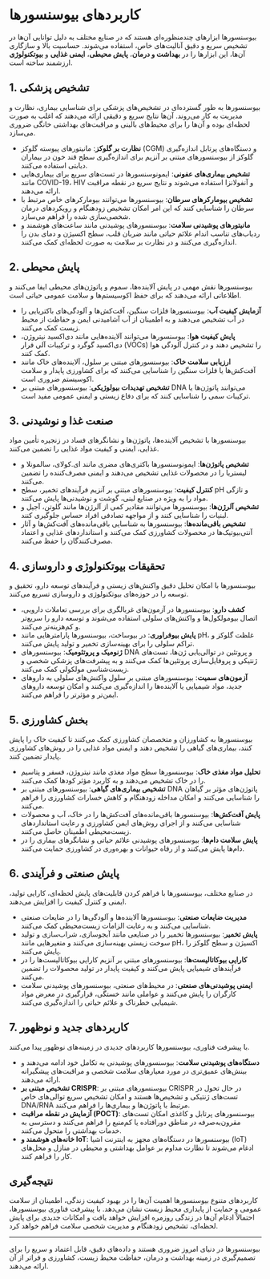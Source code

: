 # کاربردهای بیوسنسورها

بیوسنسورها ابزارهای چندمنظوره‌ای هستند که در صنایع مختلف به دلیل توانایی آن‌ها در تشخیص سریع و دقیق آنالیت‌های خاص، استفاده می‌شوند. حساسیت بالا و سازگاری آن‌ها، این ابزارها را در **بهداشت و درمان**، **پایش محیطی**، **ایمنی غذایی** و **بیوتکنولوژی** ارزشمند ساخته است.

## 1. تشخیص پزشکی

بیوسنسورها به طور گسترده‌ای در تشخیص‌های پزشکی برای شناسایی بیماری، نظارت و مدیریت به کار می‌روند. آن‌ها نتایج سریع و دقیقی ارائه می‌دهند که اغلب به صورت لحظه‌ای بوده و آن‌ها را برای محیط‌های بالینی و مراقبت‌های بهداشتی خانگی ضروری می‌سازد.

- **نظارت بر گلوکز**: مانیتورهای پیوسته گلوکز (CGM) و دستگاه‌های پرتابل اندازه‌گیری گلوکز از بیوسنسورهای مبتنی بر آنزیم برای اندازه‌گیری سطح قند خون در بیماران دیابتی استفاده می‌کنند.
- **تشخیص بیماری‌های عفونی**: ایمونوسنسورها در تست‌های سریع برای بیماری‌هایی مانند COVID-19، HIV و آنفولانزا استفاده می‌شوند و نتایج سریع در نقطه مراقبت ارائه می‌دهند.
- **تشخیص بیومارکرهای سرطان**: بیوسنسورها می‌توانند بیومارکرهای خاص مرتبط با سرطان را شناسایی کنند که این امر امکان تشخیص زودهنگام و رویکردهای درمان شخصی‌سازی شده را فراهم می‌سازد.
- **مانیتورهای پوشیدنی سلامت**: بیوسنسورهای پوشیدنی مانند ساعت‌های هوشمند و ردیاب‌های تناسب اندام علائم حیاتی مانند ضربان قلب، سطح اکسیژن و دمای بدن را اندازه‌گیری می‌کنند و در نظارت بر سلامت به صورت لحظه‌ای کمک می‌کنند.

## 2. پایش محیطی

بیوسنسورها نقش مهمی در پایش آلاینده‌ها، سموم و پاتوژن‌های محیطی ایفا می‌کنند و اطلاعاتی ارائه می‌دهند که برای حفظ اکوسیستم‌ها و سلامت عمومی حیاتی است.

- **آزمایش کیفیت آب**: بیوسنسورها فلزات سنگین، آفت‌کش‌ها و آلودگی‌های باکتریایی را در آب تشخیص می‌دهند و به اطمینان از آب آشامیدنی ایمن و حفاظت از محیط زیست کمک می‌کنند.
- **پایش کیفیت هوا**: بیوسنسورها می‌توانند آلاینده‌هایی مانند دی‌اکسید نیتروژن، دی‌اکسید گوگرد و ترکیبات آلی فرار (VOCs) را تشخیص دهند و در کنترل آلودگی هوا کمک کنند.
- **ارزیابی سلامت خاک**: بیوسنسورهای مبتنی بر سلول، آلاینده‌های خاک مانند آفت‌کش‌ها یا فلزات سنگین را شناسایی می‌کنند که برای کشاورزی پایدار و سلامت اکوسیستم ضروری است.
- **تشخیص تهدیدات بیولوژیکی**: بیوسنسورهای مبتنی بر DNA می‌توانند پاتوژن‌ها یا ترکیبات سمی را شناسایی کنند که برای دفاع زیستی و ایمنی عمومی مفید است.

## 3. صنعت غذا و نوشیدنی

بیوسنسورها با تشخیص آلاینده‌ها، پاتوژن‌ها و نشانگرهای فساد در زنجیره تأمین مواد غذایی، ایمنی و کیفیت مواد غذایی را تضمین می‌کنند.

- **تشخیص پاتوژن‌ها**: ایمونوسنسورها باکتری‌های مضری مانند ای.کولای، سالمونلا و لیستریا را در محصولات غذایی تشخیص می‌دهند و ایمنی مصرف‌کننده را تضمین می‌کنند.
- **کنترل کیفیت**: بیوسنسورهای مبتنی بر آنزیم فرآیندهای تخمیر، سطح pH و تازگی مواد را به ویژه در صنایع لبنی، گوشت و نوشیدنی‌ها پایش می‌کنند.
- **تشخیص آلرژن‌ها**: بیوسنسورها می‌توانند مقادیر کمی از آلرژن‌ها مانند گلوتن، آجیل و لبنیات را شناسایی کنند و از مواجهه تصادفی افراد حساس جلوگیری کنند.
- **تشخیص باقی‌مانده‌ها**: بیوسنسورها به شناسایی باقی‌مانده‌های آفت‌کش‌ها و آثار آنتی‌بیوتیک‌ها در محصولات کشاورزی کمک می‌کنند و استانداردهای غذایی و اعتماد مصرف‌کنندگان را حفظ می‌کنند.

## 4. تحقیقات بیوتکنولوژی و داروسازی

بیوسنسورها با امکان تحلیل دقیق واکنش‌های زیستی و فرآیندهای توسعه دارو، تحقیق و توسعه را در حوزه‌های بیوتکنولوژی و داروسازی تسریع می‌کنند.

- **کشف دارو**: بیوسنسورها در آزمون‌های غربالگری برای بررسی تعاملات دارویی، اتصال بیومولکول‌ها و واکنش‌های سلولی استفاده می‌شوند و توسعه دارو را سریع‌تر و کم‌هزینه‌تر می‌کنند.
- **پایش بیوفراوری**: در بیوساخت، بیوسنسورها پارامترهایی مانند pH، غلظت گلوکز و تراکم سلولی را برای بهینه‌سازی تخمیر و تولید پایش می‌کنند.
- **ژنومیک و پروتئومیک**: بیوسنسورهای DNA و پروتئین در توالی‌یابی ژن‌ها، تست‌های ژنتیکی و پروفایل‌سازی پروتئین‌ها کمک می‌کنند و به پیشرفت‌های پزشکی شخصی و زیست‌شناسی مولکولی کمک می‌کنند.
- **آزمون‌های سمیت**: بیوسنسورهای مبتنی بر سلول واکنش‌های سلولی به داروهای جدید، مواد شیمیایی یا آلاینده‌ها را اندازه‌گیری می‌کنند و امکان توسعه داروهای ایمن‌تر و مؤثرتر را فراهم می‌کنند.

## 5. بخش کشاورزی

بیوسنسورها به کشاورزان و متخصصان کشاورزی کمک می‌کنند تا کیفیت خاک را پایش کنند، بیماری‌های گیاهی را تشخیص دهند و ایمنی مواد غذایی را در روش‌های کشاورزی پایدار تضمین کنند.

- **تحلیل مواد مغذی خاک**: بیوسنسورها سطح مواد مغذی مانند نیتروژن، فسفر و پتاسیم را در خاک تشخیص می‌دهند و به کاربرد مؤثر کودها کمک می‌کنند.
- **تشخیص بیماری‌های گیاهی**: بیوسنسورهای مبتنی بر DNA پاتوژن‌های مؤثر بر گیاهان را شناسایی می‌کنند و امکان مداخله زودهنگام و کاهش خسارات کشاورزی را فراهم می‌کنند.
- **پایش آفت‌کش‌ها**: بیوسنسورها باقی‌مانده‌های آفت‌کش‌ها را در خاک، آب و محصولات شناسایی می‌کنند و از اجرای روش‌های ایمن کشاورزی و رعایت استانداردهای زیست‌محیطی اطمینان حاصل می‌کنند.
- **پایش سلامت دام‌ها**: بیوسنسورهای پوشیدنی علائم حیاتی و نشانگرهای بیماری را در دام‌ها پایش می‌کنند و از رفاه حیوانات و بهره‌وری در کشاورزی حمایت می‌کنند.

## 6. پایش صنعتی و فرآیندی

در صنایع مختلف، بیوسنسورها با فراهم کردن قابلیت‌های پایش لحظه‌ای، کارایی تولید، ایمنی و کنترل کیفیت را افزایش می‌دهند.

- **مدیریت ضایعات صنعتی**: بیوسنسورها آلاینده‌ها و آلودگی‌ها را در ضایعات صنعتی شناسایی می‌کنند و به رعایت الزامات زیست‌محیطی کمک می‌کنند.
- **پایش تخمیر**: بیوسنسورها تخمیر را در صنایعی مانند آبجوسازی، شراب‌سازی و تولید سوخت زیستی بهینه‌سازی می‌کنند و متغیرهایی مانند pH، اکسیژن و سطح گلوکز را پایش می‌کنند.
- **کارایی بیوکاتالیست‌ها**: بیوسنسورهای مبتنی بر آنزیم کارایی بیوکاتالیست‌ها را در فرآیندهای شیمیایی پایش می‌کنند و کیفیت پایدار در تولید محصولات را تضمین می‌کنند.
- **ایمنی پوشیدنی‌های صنعتی**: در محیط‌های صنعتی، بیوسنسورهای پوشیدنی سلامت کارگران را پایش می‌کنند و عواملی مانند خستگی، قرارگیری در معرض مواد شیمیایی خطرناک و علائم حیاتی را اندازه‌گیری می‌کنند.

## 7. کاربردهای جدید و نوظهور

با پیشرفت فناوری، بیوسنسورها کاربردهای جدیدی در زمینه‌های نوظهور پیدا می‌کنند.

- **دستگاه‌های پوشیدنی سلامت**: بیوسنسورهای پوشیدنی به تکامل خود ادامه می‌دهند و بینش‌های عمیق‌تری در مورد معیارهای سلامت شخصی و مراقبت‌های پیشگیرانه ارائه می‌دهند.
- **تشخیص مبتنی بر CRISPR**: بیوسنسورهای مبتنی بر CRISPR در حال تحول در تست‌های ژنتیکی و تشخیص‌ها هستند و امکان تشخیص سریع توالی‌های خاص DNA/RNA مرتبط با پاتوژن‌ها و بیماری‌ها را فراهم می‌کنند.
- **آزمایش در نقطه مراقبت (POCT)**: بیوسنسورهای پرتابل و کاغذی امکان تست‌های مقرون‌به‌صرفه در مناطق دورافتاده یا کم‌منبع را فراهم می‌کنند و دسترسی به خدمات بهداشتی را متحول می‌کنند.
- **خانه‌های هوشمند و IoT**: بیوسنسورها در دستگاه‌های مجهز به اینترنت اشیا (IoT) ادغام می‌شوند تا نظارت مداوم بر عوامل بهداشتی و محیطی در منازل و محل‌های کار را فراهم کنند.

## نتیجه‌گیری

کاربردهای متنوع بیوسنسورها اهمیت آن‌ها را در بهبود کیفیت زندگی، اطمینان از سلامت عمومی و حمایت از پایداری محیط زیست نشان می‌دهد. با پیشرفت فناوری بیوسنسورها، احتمالاً ادغام آن‌ها در زندگی روزمره افزایش خواهد یافت و امکانات جدیدی برای پایش لحظه‌ای، تشخیص زودهنگام و مدیریت شخصی سلامت فراهم خواهد کرد.

---

بیوسنسورها در دنیای امروز ضروری هستند و داده‌های دقیق، قابل اعتماد و سریع را برای تصمیم‌گیری در زمینه بهداشت و درمان، حفاظت محیط زیست، کشاورزی و فراتر از آن ارائه می‌دهند.
